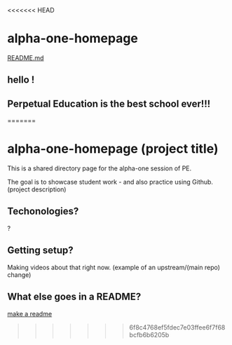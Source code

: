 <<<<<<< HEAD
# alpha-one-homepage
[README.md](https://github.com/mprizzuto/alpha-one-homepage/files/7018079/README.md)

## hello !
## Perpetual Education is the best school ever!!!
=======
# alpha-one-homepage (project title)

This is a shared directory page for the alpha-one session of PE.

The goal is to showcase student work - and also practice using Github. (project description)

## Techonologies?

?

## Getting setup?

Making videos about that right now. (example of an upstream/(main repo) change)

## What else goes in a README?

[make a readme](https://www.makeareadme.com)
>>>>>>> 6f8c4768ef5fdec7e03ffee6f7f68bcfb6b6205b

